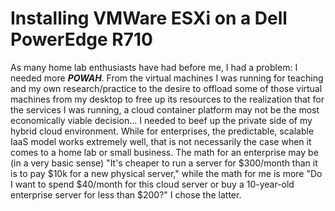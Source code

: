 # Installing VMWare ESXi on a Dell PowerEdge R710

As many home lab enthusiasts have had before me, I had a problem: I needed more <b><i>POWAH</b></i>. From the 
virtual machines I was running for teaching and my own research/practice to the desire to offload some of those 
virtual machines from my desktop to free up its resources to the realization that for the services I was running, a 
cloud container platform may not be the most economically viable decision... I needed to beef up the private side of 
my hybrid cloud environment. While for enterprises, the predictable, scalable IaaS model works extremely well, that is 
not necessarily the case when it comes to a home lab or small business. The math for an enterprise may be (in a very 
basic sense) "It's cheaper to run a server for $300/month than it is to pay $10k for a new physical server," while 
the math for me is more "Do I want to spend $40/month for this cloud server or buy a 10-year-old enterprise server for 
less than $200?" I chose the latter. 
